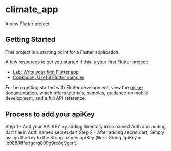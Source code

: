# climate_app

A new Flutter project.

## Getting Started

This project is a starting point for a Flutter application.

A few resources to get you started if this is your first Flutter project:

- [Lab: Write your first Flutter app](https://docs.flutter.dev/get-started/codelab)
- [Cookbook: Useful Flutter samples](https://docs.flutter.dev/cookbook)

For help getting started with Flutter development, view the
[online documentation](https://docs.flutter.dev/), which offers tutorials,
samples, guidance on mobile development, and a full API reference.


## Process to add your apiKey 

Step 1 - Add your API KEY by adding directory in lib named Auth and adding dart file in Auth named secret.dart
Step 2 - After adding secret.dart, Simply assign the key to the String named apiKey  (like - String apiKey = 'x98888ferfgerg899g9re8g9ger';)

